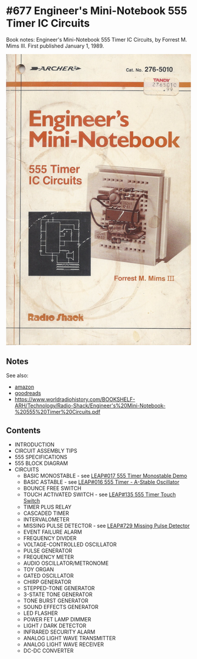 # #677 Engineer's Mini-Notebook 555 Timer IC Circuits

Book notes: Engineer's Mini-Notebook 555 Timer IC Circuits, by Forrest M. Mims III. First published January 1, 1989.

[![Build](./assets/engineers-mini-notebook-555-timer-ic-circuits_build.jpg?raw=true)](https://amzn.to/3DrYnYT)

## Notes

See also:

* [amazon](https://amzn.to/3DrYnYT)
* [goodreads](https://www.goodreads.com/book/show/12287030-engineer-s-mini-notebook-555-timer-ic-circuits)
* <https://www.worldradiohistory.com/BOOKSHELF-ARH/Technology/Radio-Shack/Engineer's%20Mini-Notebook-%20555%20Timer%20Circuits.pdf>

## Contents

* INTRODUCTION
* CIRCUIT ASSEMBLY TIPS
* 555 SPECIFICATIONS
* 555 BLOCK DIAGRAM
* CIRCUITS
    * BASIC MONOSTABLE - see [LEAP#017 555 Timer Monostable Demo](../../Electronics101/555Timer/Monostable/)
    * BASIC ASTABLE - see [LEAP#016 555 Timer - A-Stable Oscillator](../../Electronics101/555Timer/AstableOscillator/)
    * BOUNCE FREE SWITCH
    * TOUCH ACTIVATED SWITCH - see [LEAP#135 555 Timer Touch Switch](../../Electronics101/555Timer/TouchSwitch/)
    * TIMER PLUS RELAY
    * CASCADED TIMER
    * INTERVALOMETER
    * MISSING PULSE DETECTOR - see [LEAP#729 Missing Pulse Detector](../../Electronics101/555Timer/MissingPulseDetector/)
    * EVENT FAILURE ALARM
    * FREQUENCY DIVIDER
    * VOLTAGE-CONTROLLED OSCILLATOR
    * PULSE GENERATOR
    * FREQUENCY METER
    * AUDIO OSCILLATOR/METRONOME
    * TOY ORGAN
    * GATED OSCILLATOR
    * CHIRP GENERATOR
    * STEPPED-TONE GENERATOR
    * 3-STATE TONE GENERATOR
    * TONE BURST GENERATOR
    * SOUND EFFECTS GENERATOR
    * LED FLASHER
    * POWER FET LAMP DIMMER
    * LIGHT / DARK DETECTOR
    * INFRARED SECURITY ALARM
    * ANALOG LIGHT WAVE TRANSMITTER
    * ANALOG LIGHT WAVE RECEIVER
    * DC-DC CONVERTER

